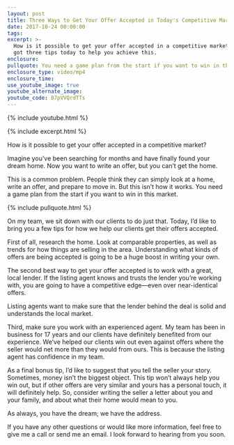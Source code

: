 ```yaml
---
layout: post
title: Three Ways to Get Your Offer Accepted in Today's Competitive Market
date: 2017-10-24 00:00:00
tags:
excerpt: >-
  How is it possible to get your offer accepted in a competitive market? I’ve
  got three tips today to help you achieve this.
enclosure:
pullquote: You need a game plan from the start if you want to win in this market.
enclosure_type: video/mp4
enclosure_time:
use_youtube_image: true
youtube_alternate_image:
youtube_code: 87pVVQrdTTs
---
```

{% include youtube.html %}

{% include excerpt.html %}

How is it possible to get your offer accepted in a competitive market?

Imagine you’ve been searching for months and have finally found your dream home. Now you want to write an offer, but you can’t get the home.

This is a common problem. People think they can simply look at a home, write an offer, and prepare to move in. But this isn’t how it works. You need a game plan from the start if you want to win in this market.

{% include pullquote.html %}

On my team, we sit down with our clients to do just that. Today, I’d like to bring you a few tips for how we help our clients get their offers accepted.&nbsp;

First of all, research the home. Look at comparable properties, as well as trends for how things are selling in the area. Understanding what kinds of offers are being accepted is going to be a huge boost in writing your own.&nbsp;

The second best way to get your offer accepted is to work with a great, local lender. If the listing agent knows and trusts the lender you’re working with, you are going to have a competitive edge—even over near-identical offers.&nbsp;

Listing agents want to make sure that the lender behind the deal is solid and understands the local market.

Third, make sure you work with an experienced agent. My team has been in business for 17 years and our clients have definitely benefited from our experience. We’ve helped our clients win out even against offers where the seller would net more than they would from ours. This is because the listing agent has confidence in my team.

As a final bonus tip, I’d like to suggest that you tell the seller your story. Sometimes, money isn’t the biggest object. This tip won’t always help you win out, but if other offers are very similar and yours has a personal touch, it will definitely help. So, consider writing the seller a letter about you and your family, and about what their home would mean to you.

As always, you have the dream; we have the address.

If you have any other questions or would like more information, feel free to give me a call or send me an email. I look forward to hearing from you soon.
